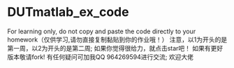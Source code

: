 # DUTmatlab_ex_code
For learning only, do not copy and paste the code directly to your homework（仅供学习,请勿直接复制黏贴到你的作业哦！）
注意，以1为开头的是第一周，以2为开头的是第二周;
如果你觉得很给力，就点击star吧！
如果有更好版本敬请fork!
有任何疑问可加我QQ 964269594进行交流;
欢迎大佬
